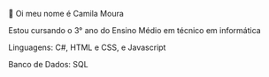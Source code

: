 👋 Oi meu nome é Camila Moura

Estou cursando o 3° ano do Ensino Médio em técnico em informática

Linguagens: C#, HTML e CSS, e Javascript

Banco de Dados: SQL

<!---
Camila12301540/Camila12301540 is a ✨ special ✨ repository because its `README.md` (this file) appears on your GitHub profile.
You can click the Preview link to take a look at your changes.
--->
